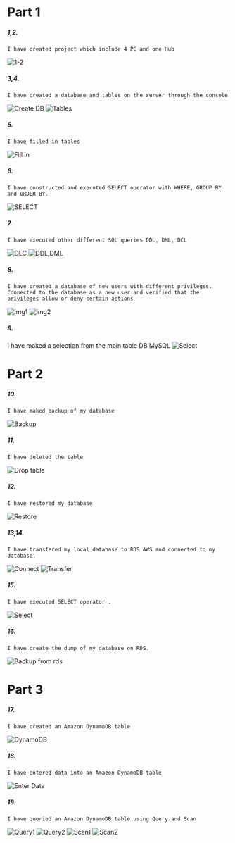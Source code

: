 # Part 1

##### 1,2. 
    I have created project which include 4 PC and one Hub
![1-2](https://github.com/shizgara/DevOps_online_Rivne_2020Q42021Q1/blob/master/m3/task%203.1/images/Part%201/1%2C2%20secure%20installation.png)
##### 3,4.  
    I have created a database and tables on the server through the console
![Create DB](https://github.com/shizgara/DevOps_online_Rivne_2020Q42021Q1/blob/master/m3/task%203.1/images/Part%201/4%20create%20database.png)
![Tables](https://github.com/shizgara/DevOps_online_Rivne_2020Q42021Q1/blob/master/m3/task%203.1/images/Part%201/4%20CREATE%20TABLE.png)
##### 5.  
    I have filled in tables
![Fill in](https://github.com/shizgara/DevOps_online_Rivne_2020Q42021Q1/blob/master/m3/task%203.1/images/Part%201/5%20filled%20tables.png)
##### 6.  
    I have constructed and executed SELECT operator with WHERE, GROUP BY and ORDER BY.
![SELECT](https://github.com/shizgara/DevOps_online_Rivne_2020Q42021Q1/blob/master/m3/task%203.1/images/Part%201/6%20groupby%20orderby.png)
##### 7.  
    I have executed other different SQL queries DDL, DML, DCL
![DLC](https://github.com/shizgara/DevOps_online_Rivne_2020Q42021Q1/blob/master/m3/task%203.1/images/Part%201/7%20DCL.png)
![DDL,DML](https://github.com/shizgara/DevOps_online_Rivne_2020Q42021Q1/blob/master/m3/task%203.1/images/Part%201/7%20DDL%2CDML.png)
##### 8.  
    I have created a database of new users with different privileges. Connected to the database as a new user and verified that the privileges allow or deny certain actions
![img1](https://github.com/shizgara/DevOps_online_Rivne_2020Q42021Q1/blob/master/m3/task%203.1/images/Part%201/8_1.png)
![img2](https://github.com/shizgara/DevOps_online_Rivne_2020Q42021Q1/blob/master/m3/task%203.1/images/Part%201/8_2.png)
##### 9.  
I have maked a selection from the main table DB MySQL
![Select](https://github.com/shizgara/DevOps_online_Rivne_2020Q42021Q1/blob/master/m3/task%203.1/images/Part%201/9%20select.png)


# Part 2

##### 10. 
    I have maked backup of my database
![Backup](https://github.com/shizgara/DevOps_online_Rivne_2020Q42021Q1/blob/master/m3/task%203.1/images/Part%202/10%20backup.png)
##### 11. 
    I have deleted the table
![Drop table](https://github.com/shizgara/DevOps_online_Rivne_2020Q42021Q1/blob/master/m3/task%203.1/images/Part%202/11%20drop%20table.png)
##### 12. 
    I have restored my database
![Restore](https://github.com/shizgara/DevOps_online_Rivne_2020Q42021Q1/blob/master/m3/task%203.1/images/Part%202/12%20restore.png)
##### 13,14. 
    I have transfered my local database to RDS AWS and connected to my database.
![Connect](https://github.com/shizgara/DevOps_online_Rivne_2020Q42021Q1/blob/master/m3/task%203.1/images/Part%202/13%20create%20db%20on%20aws.png)
![Transfer](https://github.com/shizgara/DevOps_online_Rivne_2020Q42021Q1/blob/master/m3/task%203.1/images/Part%202/14%20Transfer%20and%20connect%20to%20FB.png)
##### 15. 
    I have executed SELECT operator .
![Select](https://github.com/shizgara/DevOps_online_Rivne_2020Q42021Q1/blob/master/m3/task%203.1/images/Part%202/15%20execure%20SELECT.png)
##### 16. 
    I have create the dump of my database on RDS.
![Backup from rds](https://github.com/shizgara/DevOps_online_Rivne_2020Q42021Q1/blob/master/m3/task%203.1/images/Part%202/16%20Create%20dump.png)



# Part 3

##### 17. 
    I have created an Amazon DynamoDB table
![DynamoDB](https://github.com/shizgara/DevOps_online_Rivne_2020Q42021Q1/blob/master/m3/task%203.1/images/Part%203/17%20Dynamo%20DB.png)
##### 18. 
    I have entered data into an Amazon DynamoDB table
![Enter Data](https://github.com/shizgara/DevOps_online_Rivne_2020Q42021Q1/blob/master/m3/task%203.1/images/Part%203/18%20Enter%20data.png)
##### 19. 
    I have queried an Amazon DynamoDB table using Query and Scan
![Query1](https://github.com/shizgara/DevOps_online_Rivne_2020Q42021Q1/blob/master/m3/task%203.1/images/Part%203/19%20Scan1.png)
![Query2](https://github.com/shizgara/DevOps_online_Rivne_2020Q42021Q1/blob/master/m3/task%203.1/images/Part%203/19%20Scan2.png)
![Scan1](https://github.com/shizgara/DevOps_online_Rivne_2020Q42021Q1/blob/master/m3/task%203.1/images/Part%203/19%20Query1.png)
![Scan2](https://github.com/shizgara/DevOps_online_Rivne_2020Q42021Q1/blob/master/m3/task%203.1/images/Part%203/19%20Query2.png)